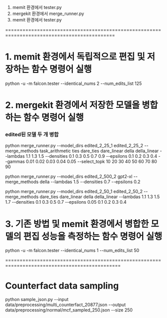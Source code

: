 1. memit 환경에서 tester.py
2. mergekit 환경에서 merge_runner.py
3. memit 환경에서 tester.py

============================================================================================

# 1. memit 환경에서 독립적으로 편집 및 저장하는 함수 명령어 실행
python -u -m falcon.tester --identical_nums 2 --num_edits_list 125



# 2. mergekit 환경에서 저장한 모델을 병합하는 함수 명령어 실행
### edited된 모델 두 개 병합
python merge_runner.py --model_dirs edited_2_25_1 edited_2_25_2 --merge_methods task_arithmetic ties dare_ties dare_linear della della_linear --lambdas 1.1 1.3 1.5 --densities 0.1 0.3 0.5 0.7 0.9 --epsilons 0.1 0.2 0.3 0.4 --gammas 0.01 0.02 0.03 0.04 0.05 --select_topk 10 20 30 40 50 60 70 80 90

python merge_runner.py --model_dirs edited_2_500_2 gpt2-xl --merge_methods della --lambdas 1.5 --densities 0.7 --epsilons 0.2

python merge_runner.py --model_dirs edited_2_50_1 edited_2_50_2 --merge_methods dare_ties dare_linear della della_linear --lambdas 1.1 1.3 1.5 1.7 --densities 0.1 0.3 0.5 0.7 --epsilons 0.05 0.1 0.2 0.3 0.4


# 3. 기존 방법 및 memit 환경에서 병합한 모델의 편집 성능을 측정하는 함수 명령어 실행
python -u -m falcon.tester --identical_nums 1 --num_edits_list 50




==============================================================================================
# Counterfact data sampling
python sample_json.py --input data/preprocessing/multi_counterfact_20877.json --output data/preprocessing/normal/mcf_sampled_250.json --size 250
